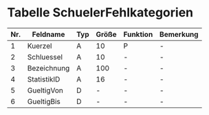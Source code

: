 # Tabelle SchuelerFehlkategorien


Nr.|Feldname|Typ|Größe|Funktion|Bemerkung
--|--|--|--|--|--
1|Kuerzel|A|10|P|-
2|Schluessel|A|10|-|-
3|Bezeichnung|A|100|-|-
4|StatistikID|A|16|-|-
5|GueltigVon|D|-|-|-
6|GueltigBis|D|-|-|-
